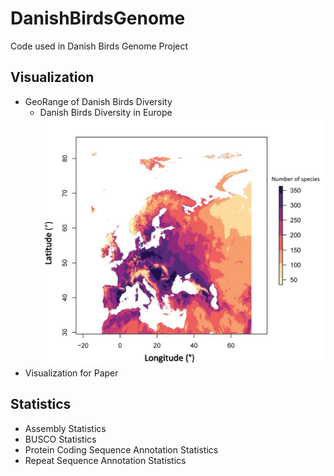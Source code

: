 # DanishBirdsGenome
Code used in Danish Birds Genome Project

## Visualization
* GeoRange of Danish Birds Diversity
	* Danish Birds Diversity in Europe
![Danish Birds Diversity in Europe](./Visualization/GeoRange/DBG_Map.jpg)
* Visualization for Paper

## Statistics
* Assembly Statistics
* BUSCO Statistics
* Protein Coding Sequence Annotation Statistics
* Repeat Sequence Annotation Statistics
